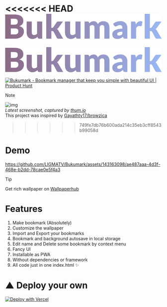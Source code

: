 <<<<<<< HEAD
[![img](wordmark.svg)](https://bukumark.vercel.app/)
=======
[![img](img/wordmark.svg)](https://bukumark.vercel.app/) 

<a href="https://www.producthunt.com/posts/bukumark?utm_source=badge-featured&utm_medium=badge&utm_souce=badge-bukumark" target="_blank"><img src="https://api.producthunt.com/widgets/embed-image/v1/featured.svg?post_id=445167&theme=light" alt="Bukumark - Bookmark&#0032;manager&#0032;that&#0032;keep&#0032;you&#0032;simple&#0032;with&#0032;beautiful&#0032;UI | Product Hunt" style="width: 250px; height: 54px;" width="250" height="54" /></a>

> [!NOTE]
> ![img](https://image.thum.io/get/width/900/crop/150/https://bukumark.vercel.app)  
> *Latest screenshot, captured by [thum.io](https://www.thum.io/)*  
> This project was inspired by [Gayathty17/browzica](https://github.com/Gayathry17/browzica)
>>>>>>> 749fe7db76b600ada214c35eb3cff8543b99058d

# Demo

https://github.com/LIGMATV/Bukumark/assets/143163098/ae487aaa-4d3f-468e-b2dd-78cae0e5f4a3

> [!TIP]
> Get rich wallpaper on [Wallpaperhub](https://www.wallpaperhub.app/)

# Features

1. Make bookmark (Absolutely)
2. Customize the wallpaper
3. Import and Export your bookmarks
4. Bookmark and background autosave in local storage
5. Edit name and Delete some bookmark by context menu
6. Fancy UI
7. Installable as PWA
8. Without dependencies or framework
9. All code just in one index.html ✨

# ▲ Deploy your own
[![Deploy with Vercel](https://vercel.com/button)](https://vercel.com/new/clone?repository-url=https%3A%2F%2Fgithub.com%2FLIGMATV%2FBukumark)

